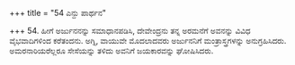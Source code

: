 +++
title = "54 ಎನ್ದು ಪಾರ್ಥನ"

+++
54. ಹೀಗೆ ಅರ್ಜುನನನ್ನು ಸಮಾಧಾನಪಡಿಸಿ, ದೇವೇಂದ್ರನು ತನ್ನ ಅರಮನೆಗೆ ಅವನನ್ನು ವಿವಿಧ ವೈಭವಾದಿಗಳಿಂದ ಕರೆತಂದನು. ಅಗ್ನಿ, ವಾಯುವೇ ಮೊದಲಾದವರು ಅರ್ಜುನನಿಗೆ ಮಂತ್ರಾಸ್ತ್ರಗಳನ್ನು ಅನುಗ್ರಹಿಸಿದರು. ಅಮರನಾರಿಯರೆಲ್ಲರೂ ಸೇಸೆಯನ್ನು ತಳಿದು ಅವನಿಗೆ ಜಯಕಾರವನ್ನು ಘೋಷಿಸಿದರು.